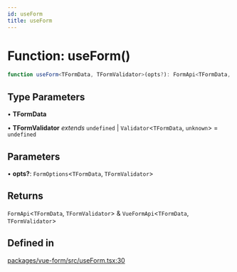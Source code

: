 ```yaml
---
id: useForm
title: useForm
---
```


# Function: useForm()

```ts
function useForm<TFormData, TFormValidator>(opts?): FormApi<TFormData, TFormValidator> & VueFormApi<TFormData, TFormValidator>
```

## Type Parameters

• **TFormData**

• **TFormValidator** *extends* `undefined` \| `Validator`\<`TFormData`, `unknown`\> = `undefined`

## Parameters

• **opts?**: `FormOptions`\<`TFormData`, `TFormValidator`\>

## Returns

`FormApi`\<`TFormData`, `TFormValidator`\> & `VueFormApi`\<`TFormData`, `TFormValidator`\>

## Defined in

[packages/vue-form/src/useForm.tsx:30](https://github.com/TanStack/form/blob/eae56e9e6061dd35d01d0534f88a027f3f957e7f/packages/vue-form/src/useForm.tsx#L30)

